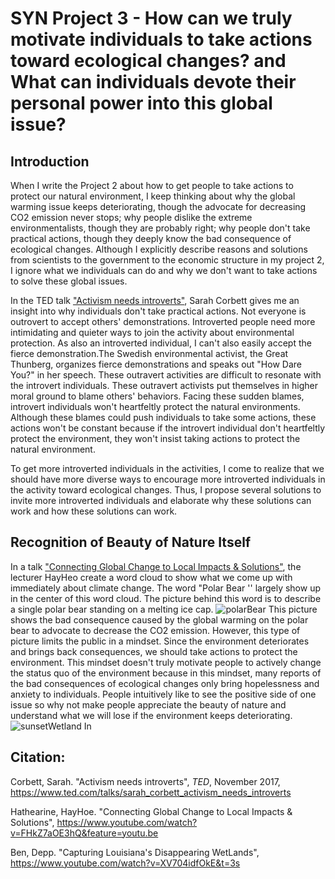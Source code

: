 # SYN Project 3 - How can we truly motivate individuals to take actions toward ecological changes? and What can individuals devote their personal power into this global issue?

## Introduction
When I write the Project 2 about how to get people to take actions to protect our natural environment, I keep thinking about why the global warming issue keeps deteriorating, though the advocate for decreasing CO2 emission never stops; why people dislike the extreme environmentalists, though they are probably right; why people don't take practical actions, though they deeply know the bad consequence of ecological changes. Although I explicitly describe reasons and solutions from scientists to the government to the economic structure in my project 2, I ignore what we individuals can do and why we don't want to take actions to solve these global issues. 

In the TED talk ["Activism needs introverts"](https://www.ted.com/talks/sarah_corbett_activism_needs_introverts), Sarah Corbett gives me an insight into why individuals don't take practical actions. Not everyone is outrovert to accept others' demonstrations. Introverted people need more intimidating and quieter ways to join the activity about environmental protection. As also an introverted individual, I can't also easily accept the fierce demonstration.The Swedish environmental activist, the Great Thunberg, organizes fierce demonstrations and speaks out "How Dare You?" in her speech. These outravert activities are difficult to resonate with the introvert individuals. These outravert activists put themselves in higher moral ground to blame others' behaviors. Facing these sudden blames, introvert individuals won't heartfeltly protect the natural environments. Although these blames could push individuals to take some actions, these actions won't be constant because if the introvert individual don't heartfeltly protect the environment, they won't insist taking actions to protect the natural environment. 

To get more introverted individuals in the activities, I come to realize that we should have more diverse ways to encourage more introverted individuals in the activity toward ecological changes. Thus, I propose several solutions to invite more introverted individuals and elaborate why these solutions can work and how these solutions can work. 

## Recognition of Beauty of Nature Itself

In a talk ["Connecting Global Change to Local Impacts & Solutions"](https://www.youtube.com/watch?v=FHkZ7aOE3hQ&feature=youtu.be), the lecturer HayHeo create a word cloud to show what we come up with immediately about climate change. The word "Polar Bear '' largely show up in the center of this word cloud. The picture behind this word is to describe a single polar bear standing on a melting ice cap. ![polarBear](https://metro.co.uk/wp-content/uploads/2019/11/PRI_95003535.jpg?quality=90&strip=all) This picture shows the bad consequence caused by the global warming on the polar bear to advocate to decrease the CO2 emission. However, this type of picture limits the public in a mindset. Since the environment deteriorates and brings back consequences, we should take actions to protect the environment. This mindset doesn't truly motivate people to actively change the status quo of the environment because in this mindset, many reports of the bad consequences of ecological changes only bring hopelessness and anxiety to individuals. People intuitively like to see the positive side of one issue so why not make people appreciate the beauty of nature and understand what we will lose if the environment keeps deteriorating. ![sunsetWetland](https://cdn.pixabay.com/photo/2020/09/08/21/12/sea-5555891_960_720.jpg) In 




## Citation:
Corbett, Sarah. "Activism needs introverts", *TED*, November 2017, https://www.ted.com/talks/sarah_corbett_activism_needs_introverts 

Hathearine, HayHoe. "Connecting Global Change to Local Impacts & Solutions", https://www.youtube.com/watch?v=FHkZ7aOE3hQ&feature=youtu.be

Ben, Depp. "Capturing Louisiana's Disappearing WetLands", https://www.youtube.com/watch?v=XV704idfOkE&t=3s




